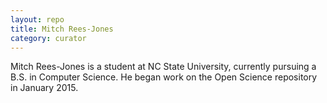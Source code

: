 ```yaml
---
layout: repo
title: Mitch Rees-Jones
category: curator
---
```


Mitch Rees-Jones is a student at NC State University, currently pursuing a B.S. in Computer Science.
He began work on the Open Science repository in January 2015.
